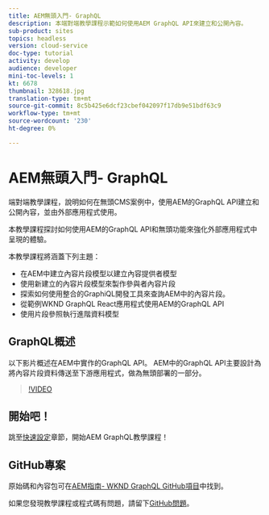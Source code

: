 ```yaml
---
title: AEM無頭入門- GraphQL
description: 本端對端教學課程示範如何使用AEM GraphQL API來建立和公開內容。
sub-product: sites
topics: headless
version: cloud-service
doc-type: tutorial
activity: develop
audience: developer
mini-toc-levels: 1
kt: 6678
thumbnail: 328618.jpg
translation-type: tm+mt
source-git-commit: 8c5b425e6dcf23cbef042097f17db9e51bdf63c9
workflow-type: tm+mt
source-wordcount: '230'
ht-degree: 0%

---
```



# AEM無頭入門- GraphQL

端對端教學課程，說明如何在無頭CMS案例中，使用AEM的GraphQL API建立和公開內容，並由外部應用程式使用。

本教學課程探討如何使用AEM的GraphQL API和無頭功能來強化外部應用程式中呈現的體驗。

本教學課程將涵蓋下列主題：

* 在AEM中建立內容片段模型以建立內容提供者模型
* 使用新建立的內容片段模型來製作參與者內容片段
* 探索如何使用整合的GraphiQL開發工具來查詢AEM中的內容片段。
* 從範例WKND GraphQL React應用程式使用AEM的GraphQL API
* 使用片段參照執行進階資料模型

## GraphQL概述

以下影片概述在AEM中實作的GraphQL API。 AEM中的GraphQL API主要設計為將內容片段資料傳送至下游應用程式，做為無頭部署的一部分。

>[!VIDEO](https://video.tv.adobe.com/v/328618/?quality=12&learn=on)

## 開始吧！

跳至[快速設定](./setup.md)章節，開始AEM GraphQL教學課程！

## GitHub專案

原始碼和內容包可在[AEM指南- WKND GraphQL GitHub項目](https://github.com/adobe/aem-guides-wknd-graphql)中找到。

如果您發現教學課程或程式碼有問題，請留下[GitHub問題](https://github.com/adobe/aem-guides-wknd-graphql/issues)。
